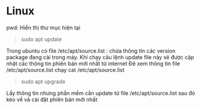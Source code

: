 # Linux

pwd: Hiển thị thư mục hiện tại
> sudo apt update

Trong ubuntu có file /etc/apt/source.list : chứa thông tin các version package đang cài trong máy. Khi chạy câu lệnh update file này sẽ được cập nhật các thông tin phiên bản mới nhất từ internet
Đê xem thông tin file /etc/apt/source.list chạy cat /etc/apt/source.list

> sudo apt upgrade

Lấy thông tin nhưng phần mềm cần update từ file /etc/apt/source.list sau đó kéo về và cài đặt phiên bản mới nhất

